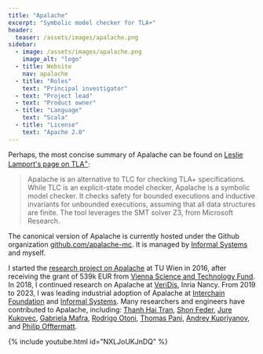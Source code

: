 ```yaml
---
title: "Apalache"
excerpt: "Symbolic model checker for TLA+"
header:
  teaser: /assets/images/apalache.png
sidebar:
  - image: /assets/images/apalache.png
    image_alt: "logo"
  - title: Website
    nav: apalache
  - title: "Roles"
    text: "Principal investigator"
  - text: "Project lead"
  - text: "Product owner"
  - title: "Language"
    text: "Scala"
  - title: "License"
    text: "Apache 2.0"
---
```


Perhaps, the most concise summary of Apalache can be found on [Leslie
Lamport's page on TLA<sup>+</sup>][]:

> Apalache is an alternative to TLC for checking TLA+ specifications.
> While TLC is an explicit-state model checker, Apalache is a symbolic
> model checker.  It checks safety for bounded executions and inductive
> invariants for unbounded executions, assuming that all data structures
> are finite.  The tool leverages the SMT solver Z3, from Microsoft
> Research.

The canonical version of Apalache is currently hosted under the Github
organization [github.com/apalache-mc](https://github.com/apalache-mc/).
It is managed by [Informal Systems][] and myself.

I started the [research project on Apalache][] at TU Wien in 2016, after
receiving the grant of 539k EUR from [Vienna Science and Technology
Fund][]. In 2018, I continued research on Apalache at [VeriDis][], Inria
Nancy. From 2019 to 2023, I was leading industrial adoption of Apalache at
[Interchain Foundation][] and [Informal Systems][]. Many researchers and
engineers have contributed to Apalache, including: [Thanh Hai Tran][],
[Shon Feder][], [Jure Kukovec][], [Gabriela Mafra][], [Rodrigo Otoni][],
[Thomas Pani][], [Andrey Kupriyanov][], and [Philip Offtermatt][].

<!-- [![Apalache Tutorial](https://img.youtube.com/vi/NXLJoUKJnDQ/maxresdefault.jpg)](https://www.youtube.com/NXLJoUKJnDQ?t=5596) -->

{% include youtube.html id="NXLJoUKJnDQ" %}


[Leslie Lamport's page on TLA<sup>+</sup>]: https://lamport.azurewebsites.net/tla/tools.html
[Apalache Github]: https://github.com/apalache-mc/apalache
[Vienna Science and Technology Fund]: https://www.wwtf.at/index.php?lang=EN
[research project on Apalache]: https://www.wwtf.at/funding/programmes/ict/ICT15-103/
[VeriDis]: https://team.inria.fr/veridis/
[Philip Offtermatt]: https://p-offtermatt.github.io/
[Thomas Pani]: https://thpani.net/ 
[Rodrigo Otoni]: https://swystems.usi.ch/author/rodrigo-otoni/
[Thanh Hai Tran]: https://scholar.google.com/citations?user=2JrhrNcAAAAJ&hl=en
[Jure Kukovec]: https://forsyte.at/people/kukovec/
[Andrey Kupriyanov]: https://dblp.org/pid/05/7915.html
[Shon Feder]: http://shonfeder.net/
[Gabriela Mafra]: https://github.com/bugarela
[Informal Systems]: https://informal.systems
[Interchain Foundation]: https://interchain.io/

